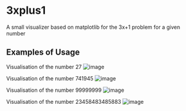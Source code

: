 # 3xplus1
A small visualizer based on matplotlib for the 3x+1 problem for a given number

## Examples of Usage

Visualisation of the number 27
![image](https://user-images.githubusercontent.com/62844691/183302929-596c099d-0e72-4a90-af5d-5ab151d24c60.png)

Visualisation of the number 741945
![image](https://user-images.githubusercontent.com/62844691/183302970-1371285c-6e49-40db-af36-229279ee33c5.png)

Visualisation of the number 99999999
![image](https://user-images.githubusercontent.com/62844691/183303007-e6c2b2e9-2466-4543-aafb-2b2ffd1aa4c9.png)

Visualisation of the number 23458483485883
![image](https://user-images.githubusercontent.com/62844691/183303043-ad2fca65-ba2b-4599-9cf3-8ab77d4e0f69.png)
